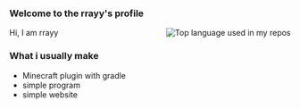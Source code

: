### Welcome to the rrayy's profile
<img align="right" src="https://github-readme-stats.vercel.app/api/top-langs/?username=rrayy-25809&layout=compact&hide_title=1&card_width=300" alt="Top language used in my repos"/>
Hi, I am rrayy

### What i usually make
- Minecraft plugin with gradle
- simple program
- simple website
